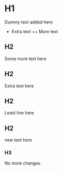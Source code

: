 # H1

Dummy text added here
+ Extra text
++ More text

## H2

Some more text here

## H2

Extra text here

## H2

Least line here

## H2
new text here

### H3
No more changes.